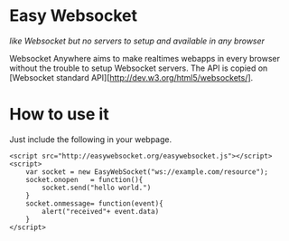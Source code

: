 # Easy Websocket

*like Websocket but no servers to setup and available in any browser*

Websocket Anywhere aims to make realtimes webapps in every browser without the trouble
to setup Websocket servers. The API is copied on [Websocket standard API][http://dev.w3.org/html5/websockets/].

# How to use it

Just include the following in your webpage.

    <script src="http://easywebsocket.org/easywebsocket.js"></script>	
    <script>
        var socket = new EasyWebSocket("ws://example.com/resource");
        socket.onopen	= function(){
            socket.send("hello world.")
        }
        socket.onmessage= function(event){
            alert("received"+ event.data)
        }
    </script>
